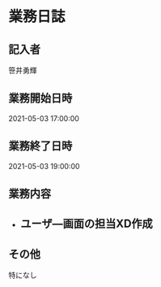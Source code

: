 # 業務日誌

## 記入者

笹井勇輝

## 業務開始日時

2021-05-03 17:00:00

## 業務終了日時

2021-05-03 19:00:00

## 業務内容

- ユーザ―画面の担当XD作成
	- 

## その他

特になし